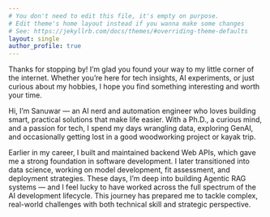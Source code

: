 ```yaml
---
# You don't need to edit this file, it's empty on purpose.
# Edit theme's home layout instead if you wanna make some changes
# See: https://jekyllrb.com/docs/themes/#overriding-theme-defaults
layout: single
author_profile: true
---
```

Thanks for stopping by! I’m glad you found your way to my little corner of the internet. Whether you’re here for tech insights, AI experiments, or just curious about my hobbies, I hope you find something interesting and worth your time.

Hi, I’m Sanuwar — an AI nerd and automation engineer who loves building smart, practical solutions that make life easier. With a Ph.D., a curious mind, and a passion for tech, I spend my days wrangling data, exploring GenAI, and occasionally getting lost in a good woodworking project or kayak trip.

Earlier in my career, I built and maintained backend Web APIs, which gave me a strong foundation in software development. I later transitioned into data science, working on model development, fit assessment, and deployment strategies. These days, I’m deep into building Agentic RAG systems — and I feel lucky to have worked across the full spectrum of the AI development lifecycle. This journey has prepared me to tackle complex, real-world challenges with both technical skill and strategic perspective.

